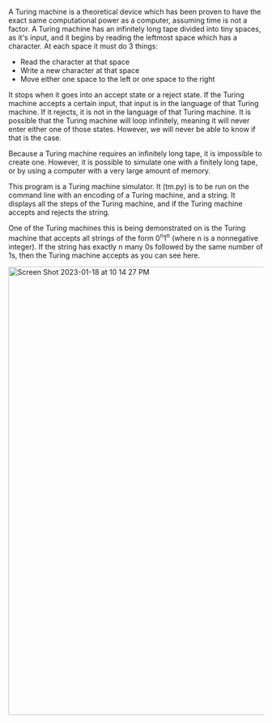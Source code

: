 A Turing machine is a theoretical device which has been proven to have the exact same computational power as a computer, assuming time is not a factor. 
A Turing machine has an infinitely long tape divided into tiny spaces, as it's input, and it begins by reading the leftmost space which has a character. At each space it must do 3 things:
- Read the character at that space
- Write a new character at that space
- Move either one space to the left or one space to the right

It stops when it goes into an accept state or a reject state. If the Turing machine accepts a certain input, that input is in the language of that Turing machine. If it rejects, it is not in the language of that Turing machine. It is possible that the Turing machine will loop infinitely, meaning it will never enter either one of those states. However, we will never be able to know if that is the case.

Because a Turing machine requires an infinitely long tape, it is impossible to create one. However, it is possible to simulate one with a finitely long tape, or by using a computer with a very large amount of memory.

This program is a Turing machine simulator. It (tm.py) is to be run on the command line with an encoding of a Turing machine, and a string. It displays all the steps of the Turing machine, and if the Turing machine accepts and rejects the string.

One of the Turing machines this is being demonstrated on is the Turing machine that accepts all strings of the form 0<sup>n</sup>1<sup>n</sup> (where n is a nonnegative integer). If the string has exactly n many 0s followed by the same number of 1s, then the Turing machine accepts as you can see here.

<img width="885" alt="Screen Shot 2023-01-18 at 10 14 27 PM" src="https://user-images.githubusercontent.com/76747943/213348299-fecb020d-ff1d-43fe-8ed4-fbfb42f0bf6e.png">
